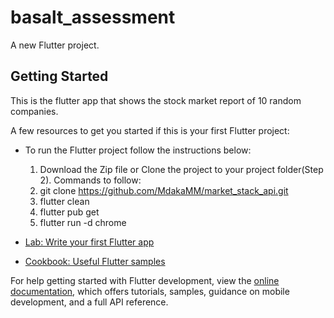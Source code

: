 # basalt_assessment

A new Flutter project.

## Getting Started

This is the flutter app that shows the stock market report of 10 random companies.

A few resources to get you started if this is your first Flutter project:

- To run the Flutter project follow the instructions below:
    1. Download the Zip file or Clone the project to your project folder(Step 2).
    Commands to follow:
    2. git clone https://github.com/MdakaMM/market_stack_api.git
    3. flutter clean
    4. flutter pub get
    5. flutter run -d chrome

- [Lab: Write your first Flutter app](https://docs.flutter.dev/get-started/codelab)
- [Cookbook: Useful Flutter samples](https://docs.flutter.dev/cookbook)

For help getting started with Flutter development, view the
[online documentation](https://docs.flutter.dev/), which offers tutorials,
samples, guidance on mobile development, and a full API reference.
